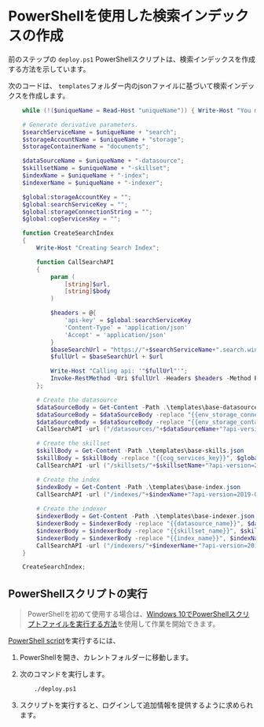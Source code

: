 # PowerShellを使用した検索インデックスの作成

前のステップの `deploy.ps1` PowerShellスクリプトは、検索インデックスを作成する方法を示しています。

次のコードは、 `templates`フォルダー内のjsonファイルに基づいて検索インデックスを作成します。

```powershell
    while (!($uniqueName = Read-Host "uniqueName")) { Write-Host "You must provide a uniqueName."; }

    # Generate derivative parameters.
    $searchServiceName = $uniqueName + "search";
    $storageAccountName = $uniqueName + "storage";
    $storageContainerName = "documents";

    $dataSourceName = $uniqueName + "-datasource";
    $skillsetName = $uniqueName + "-skillset";
    $indexName = $uniqueName + "-index";
    $indexerName = $uniqueName + "-indexer";

    $global:storageAccountKey = "";
    $global:searchServiceKey = "";
    $global:storageConnectionString = "";
    $global:cogServicesKey = "";

    function CreateSearchIndex
    {
        Write-Host "Creating Search Index"; 

        function CallSearchAPI
        {
            param (
                [string]$url,
                [string]$body
            )

            $headers = @{
                'api-key' = $global:searchServiceKey
                'Content-Type' = 'application/json' 
                'Accept' = 'application/json' 
            }
            $baseSearchUrl = "https://"+$searchServiceName+".search.windows.net"
            $fullUrl = $baseSearchUrl + $url

            Write-Host "Calling api: '"$fullUrl"'";
            Invoke-RestMethod -Uri $fullUrl -Headers $headers -Method Put -Body $body | ConvertTo-Json
		};

        # Create the datasource
        $dataSourceBody = Get-Content -Path .\templates\base-datasource.json  
        $dataSourceBody = $dataSourceBody -replace "{{env_storage_connection_string}}", $global:storageConnectionString      
        $dataSourceBody = $dataSourceBody -replace "{{env_storage_container}}", $storageContainerName        
        CallSearchAPI -url ("/datasources/"+$dataSourceName+"?api-version=2019-05-06") -body $dataSourceBody

        # Create the skillset
        $skillBody = Get-Content -Path .\templates\base-skills.json
        $skillBody = $skillBody -replace "{{cog_services_key}}", $global:cogServicesKey  
        CallSearchAPI -url ("/skillsets/"+$skillsetName+"?api-version=2019-05-06") -body $skillBody

        # Create the index
        $indexBody = Get-Content -Path .\templates\base-index.json 
        CallSearchAPI -url ("/indexes/"+$indexName+"?api-version=2019-05-06") -body $indexBody
        
        # Create the indexer
        $indexerBody = Get-Content -Path .\templates\base-indexer.json
        $indexerBody = $indexerBody -replace "{{datasource_name}}", $dataSourceName
        $indexerBody = $indexerBody -replace "{{skillset_name}}", $skillsetName   
        $indexerBody = $indexerBody -replace "{{index_name}}", $indexName   
        CallSearchAPI -url ("/indexers/"+$indexerName+"?api-version=2019-05-06") -body $indexerBody
	}

    CreateSearchIndex;
```

## PowerShellスクリプトの実行

> PowerShellを初めて使用する場合は、[Windows 10でPowerShellスクリプトファイルを実行する方法](https://www.windowscentral.com/how-create-and-run-your-first-powershell-script-file-windows-10)を使用して作業を開始できます。

[PowerShell script](https://github.com/nohanaga/azure-search-knowledge-mining/blob/master/00%20-%20Resource%20Deployment/deploy.ps1)を実行するには、

1. PowerShellを開き、カレントフォルダーに移動します。
2. 次のコマンドを実行します。

    ```cmd
        ./deploy.ps1
    ```

3. スクリプトを実行すると、ログインして追加情報を提供するように求められます。